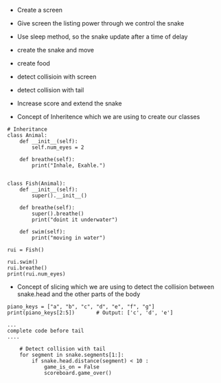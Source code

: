 - Create a screen
- Give screen the listing power through we control the snake
- Use sleep method, so the snake update after a time of delay
- create the snake and move
- create food
- detect collisioin with screen
- detect collision with tail
- Increase score and extend the snake 



- Concept of Inheritence which we are using to create our classes
```
# Inheritance
class Animal:
    def __init__(self):
        self.num_eyes = 2
    
    def breathe(self):
        print("Inhale, Exahle.")


class Fish(Animal):
    def __init__(self):
        super().__init__()

    def breathe(self):
        super().breathe()
        print("doint it underwater")

    def swim(self):
        print("moving in water")

rui = Fish()

rui.swim()
rui.breathe()
print(rui.num_eyes)
```



- Concept of slicing which we are using to detect the collision between snake.head and the other parts of the body
```
piano_keys = ["a", "b", "c", "d", "e", "f", "g"] 
print(piano_keys[2:5])       # Output: ['c', 'd', 'e']
```

```
...
complete code before tail
....

    # Detect collision with tail
    for segment in snake.segments[1:]:
        if snake.head.distance(segment) < 10 :
            game_is_on = False
            scoreboard.game_over()
```
